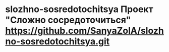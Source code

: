 # slozhno-sosredotochitsya Проект "Сложно сосредоточиться" https://github.com/SanyaZolA/slozhno-sosredotochitsya.git